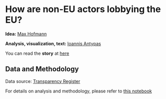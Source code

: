 # How are non-EU actors lobbying the EU?

**Idea:** [Max Hofmann](https://twitter.com/maxhofmann)

**Analysis, visualization, text:** [Ioannis Antypas](https://twitter.com/ioannisantypas)

You can read the **story** at [here](dw.com/a-46182626)

## Data and Methodology

Data source: [Transparency Register](http://ec.europa.eu/transparencyregister/public/homePage.do)

For details on analysis and methodology, please refer to [this notebook](Lobbying_investigation.ipynb)